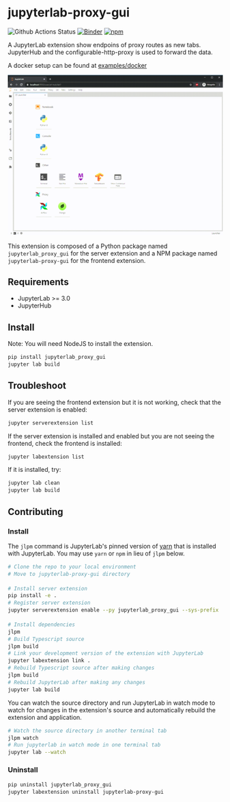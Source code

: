 # jupyterlab-proxy-gui

![Github Actions Status](https://github.com/VK/jupyterlab-proxy-gui/workflows/Build/badge.svg) [![Binder](https://mybinder.org/badge_logo.svg)](https://mybinder.org/v2/gh/VK/jupyterlab-proxy-gui/master?urlpath=lab)
[![npm](https://img.shields.io/npm/v/jupyterlab-proxy-gui.svg?logo=npm)](https://www.npmjs.com/package/jupyterlab-proxy-gui)

A JupyterLab extension show endpoins of proxy routes as new tabs. JupyterHub and the configurable-http-proxy is used to forward the data.

A docker setup can be found at [examples/docker](examples/docker)

![proxy-gui-example](https://raw.githubusercontent.com/VK/jupyterlab-proxy-gui/master/media/example.gif)


This extension is composed of a Python package named `jupyterlab_proxy_gui`
for the server extension and a NPM package named `jupyterlab-proxy-gui`
for the frontend extension.


## Requirements

* JupyterLab >= 3.0
* JupyterHub

## Install

Note: You will need NodeJS to install the extension.

```bash
pip install jupyterlab_proxy_gui
jupyter lab build
```

## Troubleshoot

If you are seeing the frontend extension but it is not working, check
that the server extension is enabled:

```bash
jupyter serverextension list
```

If the server extension is installed and enabled but you are not seeing
the frontend, check the frontend is installed:

```bash
jupyter labextension list
```

If it is installed, try:

```bash
jupyter lab clean
jupyter lab build
```

## Contributing

### Install

The `jlpm` command is JupyterLab's pinned version of
[yarn](https://yarnpkg.com/) that is installed with JupyterLab. You may use
`yarn` or `npm` in lieu of `jlpm` below.

```bash
# Clone the repo to your local environment
# Move to jupyterlab-proxy-gui directory

# Install server extension
pip install -e .
# Register server extension
jupyter serverextension enable --py jupyterlab_proxy_gui --sys-prefix

# Install dependencies
jlpm
# Build Typescript source
jlpm build
# Link your development version of the extension with JupyterLab
jupyter labextension link .
# Rebuild Typescript source after making changes
jlpm build
# Rebuild JupyterLab after making any changes
jupyter lab build
```

You can watch the source directory and run JupyterLab in watch mode to watch for changes in the extension's source and automatically rebuild the extension and application.

```bash
# Watch the source directory in another terminal tab
jlpm watch
# Run jupyterlab in watch mode in one terminal tab
jupyter lab --watch
```

### Uninstall

```bash
pip uninstall jupyterlab_proxy_gui
jupyter labextension uninstall jupyterlab-proxy-gui
```
